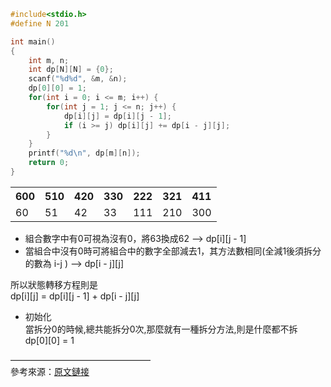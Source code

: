 ```c
#include<stdio.h>
#define N 201

int main()
{
    int m, n;
    int dp[N][N] = {0};
    scanf("%d%d", &m, &n);
    dp[0][0] = 1;
    for(int i = 0; i <= m; i++) {
        for(int j = 1; j <= n; j++) {
            dp[i][j] = dp[i][j - 1];
            if (i >= j) dp[i][j] += dp[i - j][j];
        }
    }
    printf("%d\n", dp[m][n]);
    return 0;
}
```
<table>
<tr><th>600</th><th>510</th><th>420</th><th>330</th><th>222</th><th>321</th><th>411</th></tr>
<tr><td>60</td><td>51</td><td>42</td><td>33</td><td>111</td><td>210</td><td>300</td></tr>
</table>

* 組合數字中有0可視為沒有0，將63換成62 --> dp[i][j - 1]  
* 當組合中沒有0時可將組合中的數字全部減去1，其方法數相同(全減1後須拆分的數為 i-j ) --> dp[i - j][j]  

所以狀態轉移方程則是  
dp[i][j] = dp[i][j - 1] + dp[i - j][j]  

* 初始化  
當拆分0的時候,總共能拆分0次,那麼就有一種拆分方法,則是什麼都不拆  
dp[0][0] = 1  

————————————————  
參考來源：[原文鏈接](https://blog.csdn.net/ghost_him/article/details/123055311)  
